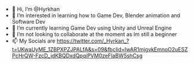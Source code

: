 - 👋 Hi, I’m @Hyrkhan
- 👀 I’m interested in learning how to Game Dev, Blender animation and Software Dev
- 🌱 I’m currently learning Game Dev using Unity and Unreal Engine
- 💞️ I’m not looking to collaborate at the moment as Im still a beginner
- 📫 My Socials are https://twitter.com/_Hyrkan_?t=UKwaUyME_1ZBPXPZJPALfA&s=09&fbclid=IwAR1mjgvkEmnoO2uESZPcHrQW-FzcD_jdKBQDxdQpqiPVM0zeFlaBW5shCsg

<!---
Hyrkhan/Hyrkhan is a ✨ special ✨ repository because its `README.md` (this file) appears on your GitHub profile.
You can click the Preview link to take a look at your changes.
--->
